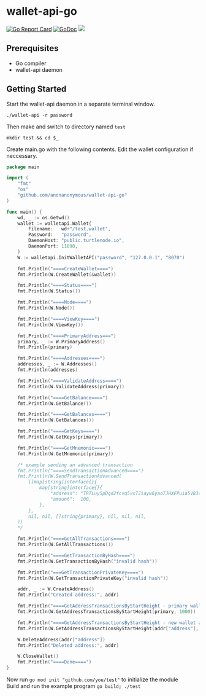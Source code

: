 # wallet-api-go
[![Go Report Card](https://goreportcard.com/badge/github.com/anonanonymous/wallet-api-go)](https://goreportcard.com/report/github.com/anonanonymous/wallet-api-go)
[![GoDoc](https://godoc.org/github.com/anonanonymous/wallet-api-go?status.svg)](https://godoc.org/github.com/anonanonymous/wallet-api-go)
[![](https://travis-ci.com/anonanonymous/wallet-api-go.svg?branch=master)](https://travis-ci.com/anonanonymous/wallet-api-go)

## Prerequisites
- Go compiler
- wallet-api daemon
## Getting Started
Start the wallet-api daemon in a separate terminal window.
```
./wallet-api -r password
```  
Then make and switch to directory named `test`  
```
mkdir test && cd $_
```
Create main.go with the following contents. Edit the wallet configuration if neccessary.  
```go
package main

import (
	"fmt"
	"os"
	"github.com/anonanonymous/wallet-api-go"
)

func main() {
	wd, _ := os.Getwd()
	wallet := walletapi.Wallet{
		Filename:   wd+"/test.wallet",
		Password:   "password",
		DaemonHost: "public.turtlenode.io",
		DaemonPort: 11898,
	}
	W := walletapi.InitWalletAPI("password", "127.0.0.1", "8070")

	fmt.Println("====CreateWallet====")
	fmt.Println(W.CreateWallet(&wallet))

	fmt.Println("====Status====")
	fmt.Println(W.Status())

	fmt.Println("====Node====")
	fmt.Println(W.Node())

	fmt.Println("====ViewKey====")
	fmt.Println(W.ViewKey())

	fmt.Println("====PrimaryAddress===")
	primary, _ := W.PrimaryAddress()
	fmt.Println(primary)

	fmt.Println("====Addresses====")
	addresses, _ := W.Addresses()
	fmt.Println(addresses)

	fmt.Println("====ValidateAddress====")
	fmt.Println(W.ValidateAddress(primary))

	fmt.Println("====GetBalance====")
	fmt.Println(W.GetBalance())

	fmt.Println("====GetBalances====")
	fmt.Println(W.GetBalances())

	fmt.Println("====GetKeys====")
	fmt.Println(W.GetKeys(primary))

	fmt.Println("====GetMnemonic====")
	fmt.Println(W.GetMnemonic(primary))

	/* example sending an advanced transaction
	fmt.Println("====SendTransactionAdvanced====")
	fmt.Println(W.SendTransactionAdvanced(
		[]map[string]interface{}{
			map[string]interface{}{
				"address": "TRTLuySpDqd2fcvq5vx7Jiayw6yao7JHXFPuia5V83cVREtQSKyvWpxX9vamnUcG35BkQy6VfwUy5CsV9YNomioPGGyVhK3YXLq",
				"amount":  100,
			},
		},
		nil, nil, []string{primary}, nil, nil, nil,
	))
	*/

	fmt.Println("====GetAllTransactions====")
	fmt.Println(W.GetAllTransactions())

	fmt.Println("====GetTransactionByHash====")
	fmt.Println(W.GetTransactionByHash("invalid hash"))

	fmt.Println("===GetTransactionPrivateKey====")
	fmt.Println(W.GetTransactionPrivateKey("invalid hash"))

	addr, _ := W.CreateAddress()
	fmt.Println("Created address:", addr)

	fmt.Println("====GetAddressTransactionsByStartHeight - primary wallet address====")
	fmt.Println(W.GetAddressTransactionsByStartHeight(primary, 1000))

	fmt.Println("====GetAddressTransactionsByStartHeight - new wallet address====")
	fmt.Println(W.GetAddressTransactionsByStartHeight(addr["address"], 1000))

	W.DeleteAddress(addr["address"])
	fmt.Println("Deleted address:", addr)

	W.CloseWallet()
	fmt.Println("====Done====")
}
```
Now run `go mod init "github.com/you/test"` to initialize the module  
Build and run the example program 
`go build; ./test`  

